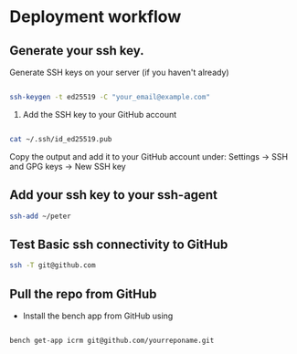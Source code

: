 # Deployment workflow

## Generate your ssh key.

Generate SSH keys on your server (if you haven't already)

```bash

ssh-keygen -t ed25519 -C "your_email@example.com"
```

1. Add the SSH key to your GitHub account

```bash

cat ~/.ssh/id_ed25519.pub
```

Copy the output and add it to your GitHub account under:
Settings → SSH and GPG keys → New SSH key

## Add your ssh key to your ssh-agent

```bash
ssh-add ~/peter

```

## Test Basic ssh connectivity to GitHub

```bash
ssh -T git@github.com
```

## Pull the repo from GitHub

- Install the bench app from GitHub using

```bash

bench get-app icrm git@github.com/yourreponame.git

```
